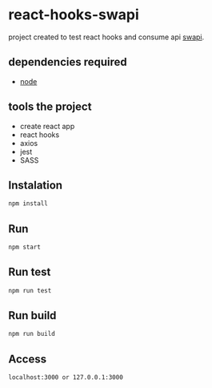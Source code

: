 # react-hooks-swapi

project created to test react hooks and consume api [swapi](https://swapi.co/).

## dependencies required

- [node](https://nodejs.org/en/)

## tools the project

- create react app
- react hooks
- axios
- jest
- SASS

## Instalation

```bash
npm install
```

## Run

```bash
npm start
```

## Run test

```bash
npm run test
```

## Run build

```bash
npm run build
```

## Access

```bash
localhost:3000 or 127.0.0.1:3000
```
